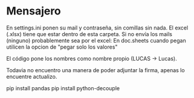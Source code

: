 # Mensajero
En settings.ini ponen su mail y contraseña, sin comillas sin nada.
El excel (.xlsx) tiene que estar dentro de esta carpeta.
Si no envía los mails (ninguno) probablemente sea por el excel:
 En doc.sheets cuando pegan utilicen la opcion de "pegar solo los valores"
 
El código pone los nombres como nombre propio (LUCAS -> Lucas).

Todavia no encuentro una manera de poder adjuntar la firma, apenas lo encuentre actualizo.

pip install pandas
pip install python-decouple
